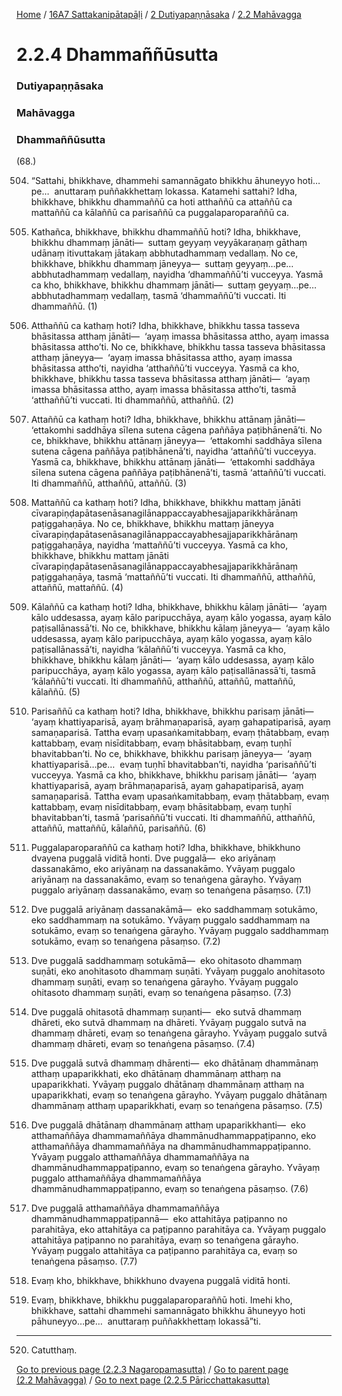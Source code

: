 
[Home](/) / [16A7 Sattakanipātapāḷi](/tipitaka/16A7.md) / [2 Dutiyapaṇṇāsaka](/tipitaka/16A7/2.md) / [2.2 Mahāvagga](/tipitaka/16A7/2/2.2.md)

# 2.2.4 Dhammaññūsutta

### Dutiyapaṇṇāsaka

### Mahāvagga

### Dhammaññūsutta

(68.)

504. “Sattahi, bhikkhave, dhammehi samannāgato bhikkhu āhuneyyo hoti…pe…  anuttaraṃ puññakkhettaṃ lokassa. Katamehi sattahi? Idha, bhikkhave, bhikkhu dhammaññū ca hoti atthaññū ca attaññū ca mattaññū ca kālaññū ca parisaññū ca puggalaparoparaññū ca.

505. Kathañca, bhikkhave, bhikkhu dhammaññū hoti? Idha, bhikkhave, bhikkhu dhammaṃ jānāti—  suttaṃ geyyaṃ veyyākaraṇaṃ gāthaṃ udānaṃ itivuttakaṃ jātakaṃ abbhutadhammaṃ vedallaṃ. No ce, bhikkhave, bhikkhu dhammaṃ jāneyya—  suttaṃ geyyaṃ…pe…  abbhutadhammaṃ vedallaṃ, nayidha ‘dhammaññū’ti vucceyya. Yasmā ca kho, bhikkhave, bhikkhu dhammaṃ jānāti—  suttaṃ geyyaṃ…pe…  abbhutadhammaṃ vedallaṃ, tasmā ‘dhammaññū’ti vuccati. Iti dhammaññū. (1)

506. Atthaññū ca kathaṃ hoti? Idha, bhikkhave, bhikkhu tassa tasseva bhāsitassa atthaṃ jānāti—  ‘ayaṃ imassa bhāsitassa attho, ayaṃ imassa bhāsitassa attho’ti. No ce, bhikkhave, bhikkhu tassa tasseva bhāsitassa atthaṃ jāneyya—  ‘ayaṃ imassa bhāsitassa attho, ayaṃ imassa bhāsitassa attho’ti, nayidha ‘atthaññū’ti vucceyya. Yasmā ca kho, bhikkhave, bhikkhu tassa tasseva bhāsitassa atthaṃ jānāti—  ‘ayaṃ imassa bhāsitassa attho, ayaṃ imassa bhāsitassa attho’ti, tasmā ‘atthaññū’ti vuccati. Iti dhammaññū, atthaññū. (2)

507. Attaññū ca kathaṃ hoti? Idha, bhikkhave, bhikkhu attānaṃ jānāti—  ‘ettakomhi saddhāya sīlena sutena cāgena paññāya paṭibhānenā’ti. No ce, bhikkhave, bhikkhu attānaṃ jāneyya—  ‘ettakomhi saddhāya sīlena sutena cāgena paññāya paṭibhānenā’ti, nayidha ‘attaññū’ti vucceyya. Yasmā ca, bhikkhave, bhikkhu attānaṃ jānāti—  ‘ettakomhi saddhāya sīlena sutena cāgena paññāya paṭibhānenā’ti, tasmā ‘attaññū’ti vuccati. Iti dhammaññū, atthaññū, attaññū. (3)

508. Mattaññū ca kathaṃ hoti? Idha, bhikkhave, bhikkhu mattaṃ jānāti cīvarapiṇḍapātasenāsanagilānappaccayabhesajjaparikkhārānaṃ paṭiggahaṇāya. No ce, bhikkhave, bhikkhu mattaṃ jāneyya cīvarapiṇḍapātasenāsanagilānappaccayabhesajjaparikkhārānaṃ paṭiggahaṇāya, nayidha ‘mattaññū’ti vucceyya. Yasmā ca kho, bhikkhave, bhikkhu mattaṃ jānāti cīvarapiṇḍapātasenāsanagilānappaccayabhesajjaparikkhārānaṃ paṭiggahaṇāya, tasmā ‘mattaññū’ti vuccati. Iti dhammaññū, atthaññū, attaññū, mattaññū. (4)

509. Kālaññū ca kathaṃ hoti? Idha, bhikkhave, bhikkhu kālaṃ jānāti—  ‘ayaṃ kālo uddesassa, ayaṃ kālo paripucchāya, ayaṃ kālo yogassa, ayaṃ kālo paṭisallānassā’ti. No ce, bhikkhave, bhikkhu kālaṃ jāneyya—  ‘ayaṃ kālo uddesassa, ayaṃ kālo paripucchāya, ayaṃ kālo yogassa, ayaṃ kālo paṭisallānassā’ti, nayidha ‘kālaññū’ti vucceyya. Yasmā ca kho, bhikkhave, bhikkhu kālaṃ jānāti—  ‘ayaṃ kālo uddesassa, ayaṃ kālo paripucchāya, ayaṃ kālo yogassa, ayaṃ kālo paṭisallānassā’ti, tasmā ‘kālaññū’ti vuccati. Iti dhammaññū, atthaññū, attaññū, mattaññū, kālaññū. (5)

510. Parisaññū ca kathaṃ hoti? Idha, bhikkhave, bhikkhu parisaṃ jānāti—  ‘ayaṃ khattiyaparisā, ayaṃ brāhmaṇaparisā, ayaṃ gahapatiparisā, ayaṃ samaṇaparisā. Tattha evaṃ upasaṅkamitabbaṃ, evaṃ ṭhātabbaṃ, evaṃ kattabbaṃ, evaṃ nisīditabbaṃ, evaṃ bhāsitabbaṃ, evaṃ tuṇhī bhavitabban’ti. No ce, bhikkhave, bhikkhu parisaṃ jāneyya—  ‘ayaṃ khattiyaparisā…pe…  evaṃ tuṇhī bhavitabban’ti, nayidha ‘parisaññū’ti vucceyya. Yasmā ca kho, bhikkhave, bhikkhu parisaṃ jānāti—  ‘ayaṃ khattiyaparisā, ayaṃ brāhmaṇaparisā, ayaṃ gahapatiparisā, ayaṃ samaṇaparisā. Tattha evaṃ upasaṅkamitabbaṃ, evaṃ ṭhātabbaṃ, evaṃ kattabbaṃ, evaṃ nisīditabbaṃ, evaṃ bhāsitabbaṃ, evaṃ tuṇhī bhavitabban’ti, tasmā ‘parisaññū’ti vuccati. Iti dhammaññū, atthaññū, attaññū, mattaññū, kālaññū, parisaññū. (6)

511. Puggalaparoparaññū ca kathaṃ hoti? Idha, bhikkhave, bhikkhuno dvayena puggalā viditā honti. Dve puggalā—  eko ariyānaṃ dassanakāmo, eko ariyānaṃ na dassanakāmo. Yvāyaṃ puggalo ariyānaṃ na dassanakāmo, evaṃ so tenaṅgena gārayho. Yvāyaṃ puggalo ariyānaṃ dassanakāmo, evaṃ so tenaṅgena pāsaṃso. (7.1)

512. Dve puggalā ariyānaṃ dassanakāmā—  eko saddhammaṃ sotukāmo, eko saddhammaṃ na sotukāmo. Yvāyaṃ puggalo saddhammaṃ na sotukāmo, evaṃ so tenaṅgena gārayho. Yvāyaṃ puggalo saddhammaṃ sotukāmo, evaṃ so tenaṅgena pāsaṃso. (7.2)

513. Dve puggalā saddhammaṃ sotukāmā—  eko ohitasoto dhammaṃ suṇāti, eko anohitasoto dhammaṃ suṇāti. Yvāyaṃ puggalo anohitasoto dhammaṃ suṇāti, evaṃ so tenaṅgena gārayho. Yvāyaṃ puggalo ohitasoto dhammaṃ suṇāti, evaṃ so tenaṅgena pāsaṃso. (7.3)

514. Dve puggalā ohitasotā dhammaṃ suṇanti—  eko sutvā dhammaṃ dhāreti, eko sutvā dhammaṃ na dhāreti. Yvāyaṃ puggalo sutvā na dhammaṃ dhāreti, evaṃ so tenaṅgena gārayho. Yvāyaṃ puggalo sutvā dhammaṃ dhāreti, evaṃ so tenaṅgena pāsaṃso. (7.4)

515. Dve puggalā sutvā dhammaṃ dhārenti—  eko dhātānaṃ dhammānaṃ atthaṃ upaparikkhati, eko dhātānaṃ dhammānaṃ atthaṃ na upaparikkhati. Yvāyaṃ puggalo dhātānaṃ dhammānaṃ atthaṃ na upaparikkhati, evaṃ so tenaṅgena gārayho. Yvāyaṃ puggalo dhātānaṃ dhammānaṃ atthaṃ upaparikkhati, evaṃ so tenaṅgena pāsaṃso. (7.5)

516. Dve puggalā dhātānaṃ dhammānaṃ atthaṃ upaparikkhanti—  eko atthamaññāya dhammamaññāya dhammānudhammappaṭipanno, eko atthamaññāya dhammamaññāya na dhammānudhammappaṭipanno. Yvāyaṃ puggalo atthamaññāya dhammamaññāya na dhammānudhammappaṭipanno, evaṃ so tenaṅgena gārayho. Yvāyaṃ puggalo atthamaññāya dhammamaññāya dhammānudhammappaṭipanno, evaṃ so tenaṅgena pāsaṃso. (7.6)

517. Dve puggalā atthamaññāya dhammamaññāya dhammānudhammappaṭipannā—  eko attahitāya paṭipanno no parahitāya, eko attahitāya ca paṭipanno parahitāya ca. Yvāyaṃ puggalo attahitāya paṭipanno no parahitāya, evaṃ so tenaṅgena gārayho. Yvāyaṃ puggalo attahitāya ca paṭipanno parahitāya ca, evaṃ so tenaṅgena pāsaṃso. (7.7)

518. Evaṃ kho, bhikkhave, bhikkhuno dvayena puggalā viditā honti.

519. Evaṃ, bhikkhave, bhikkhu puggalaparoparaññū hoti. Imehi kho, bhikkhave, sattahi dhammehi samannāgato bhikkhu āhuneyyo hoti pāhuneyyo…pe…  anuttaraṃ puññakkhettaṃ lokassā”ti.

---

520. Catutthaṃ.



[Go to previous page (2.2.3 Nagaropamasutta)](/tipitaka/16A7/2/2.2/2.2.3.md) / [Go to parent page (2.2 Mahāvagga)](/tipitaka/16A7/2/2.2.md) / [Go to next page (2.2.5 Pāricchattakasutta)](/tipitaka/16A7/2/2.2/2.2.5.md)


